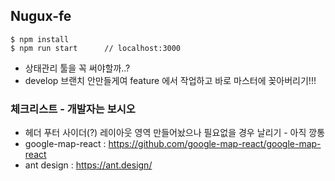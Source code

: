 ## Nugux-fe

```
$ npm install
$ npm run start      // localhost:3000
```

* 상태관리 툴을 꼭 써야할까..?
* develop 브랜치 안만들게여 feature 에서 작업하고 바로 마스터에 꽂아버리기!!!

### 체크리스트 - 개발자는 보시오
* 헤더 푸터 사이더(?) 레이아웃 영역 만들어놨으나 필요없을 경우 날리기 - 아직 깡통
* google-map-react : https://github.com/google-map-react/google-map-react
* ant design : https://ant.design/

